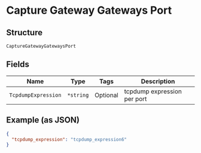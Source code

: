 
# Capture Gateway Gateways Port

## Structure

`CaptureGatewayGatewaysPort`

## Fields

| Name | Type | Tags | Description |
|  --- | --- | --- | --- |
| `TcpdumpExpression` | `*string` | Optional | tcpdump expression per port |

## Example (as JSON)

```json
{
  "tcpdump_expression": "tcpdump_expression6"
}
```

